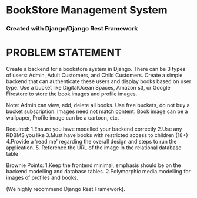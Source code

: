 
# BookStore Management System

### Created with Django/Django Rest Framework


# PROBLEM STATEMENT

Create a backend for a bookstore system in Django. There can be 3 types of users: Admin, Adult Customers, and Child Customers. Create a simple backend that can authenticate these users and display books based on user type. Use a bucket like DigitalOcean Spaces, Amazon s3, or Google Firestore to store the book images and profile images.

Note: 
Admin can view, add, delete all books.
Use free buckets, do not buy a bucket subscription.
Images need not match content. Book image can be a wallpaper, Profile image can be a cartoon, etc.

Required:
1.Ensure you have modelled your backend correctly
2.Use any RDBMS you like
3.Must have books with restricted access to children (18+)
4.Provide a ‘read me’ regarding the overall design and steps to run the application.
5. Reference the URL of the image in the relational database table

Brownie Points:
1.Keep the frontend minimal, emphasis should be on the backend modelling and database tables.
2.Polymorphic media modelling for images of profiles and books. 


(We highly recommend Django Rest Framework).
